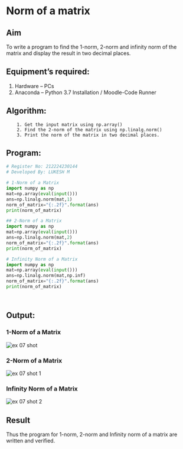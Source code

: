# Norm of a matrix
## Aim
To write a program to find the 1-norm, 2-norm and infinity norm of the matrix and display the result in two decimal places.
## Equipment’s required:
1.	Hardware – PCs
2.	Anaconda – Python 3.7 Installation / Moodle-Code Runner
## Algorithm:
```
	1. Get the input matrix using np.array()   
   	2. Find the 2-norm of the matrix using np.linalg.norm()
	3. Print the norm of the matrix in two decimal places.
```
## Program:
```Python
# Register No: 212224230144
# Developed By: LUKESH M

# 1-Norm of a Matrix
import numpy as np
mat=np.array(eval(input()))
ans=np.linalg.norm(mat,1)
norm_of_matrix="{:.2f}".format(ans)
print(norm_of_matrix)

## 2-Norm of a Matrix
import numpy as np
mat=np.array(eval(input()))
ans=np.linalg.norm(mat,2)
norm_of_matrix="{:.2f}".format(ans)
print(norm_of_matrix)

# Infinity Norm of a Matrix
import numpy as np
mat=np.array(eval(input()))
ans=np.linalg.norm(mat,np.inf)
norm_of_matrix="{:.2f}".format(ans)
print(norm_of_matrix)




```
## Output:
### 1-Norm of a Matrix
![ex 07 shot](https://github.com/user-attachments/assets/b16562fa-5fa5-46b5-b94c-622eda554032)


### 2-Norm of a Matrix

![ex 07 shot 1](https://github.com/user-attachments/assets/146342d0-5266-483d-a332-9051f8e5a81a)

### Infinity Norm of a Matrix
![ex 07 shot 2](https://github.com/user-attachments/assets/287f2dd2-02d3-475e-b80d-75d041f0dc3c)


## Result
Thus the program for 1-norm, 2-norm and Infinity norm of a matrix are written and verified.
